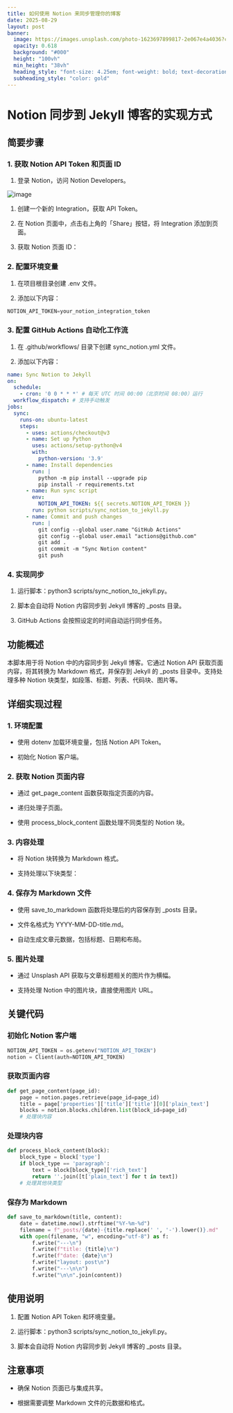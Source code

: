 ```yaml
---
title: 如何使用 Notion 来同步管理你的博客
date: 2025-08-29
layout: post
banner:
  image: https://images.unsplash.com/photo-1623697899817-2e067e4a4036?crop=entropy&cs=tinysrgb&fit=max&fm=jpg&ixid=M3w2OTIwMzJ8MHwxfHJhbmRvbXx8fHx8fHx8fDE3NTY0NDE1NTB8&ixlib=rb-4.1.0&q=80&w=1080
  opacity: 0.618
  background: "#000"
  height: "100vh"
  min_height: "38vh"
  heading_style: "font-size: 4.25em; font-weight: bold; text-decoration: underline"
  subheading_style: "color: gold"
---
```


# Notion 同步到 Jekyll 博客的实现方式

## 简要步骤

### 1. 获取 Notion API Token 和页面 ID

1. 登录 Notion，访问 Notion Developers。

![image](https://prod-files-secure.s3.us-west-2.amazonaws.com/a7a0cc5a-89b9-4cda-8686-1fba0ca52f40/d19c1afe-dea5-4312-9333-786b0ba83054/image.png?X-Amz-Algorithm=AWS4-HMAC-SHA256&X-Amz-Content-Sha256=UNSIGNED-PAYLOAD&X-Amz-Credential=ASIAZI2LB466VSEU4LTL%2F20250829%2Fus-west-2%2Fs3%2Faws4_request&X-Amz-Date=20250829T042550Z&X-Amz-Expires=3600&X-Amz-Security-Token=IQoJb3JpZ2luX2VjEFwaCXVzLXdlc3QtMiJHMEUCIQCDrBI0i5dPN%2BFYjwxCV50PK8IXrPqlo5uyCFk4Ka60jQIgErrMvTQR%2Fl0hfb0kGF1eMD0Dt2Zl3K0UsA%2BtRLVBNzEqiAQItP%2F%2F%2F%2F%2F%2F%2F%2F%2F%2FARAAGgw2Mzc0MjMxODM4MDUiDGTEOj8MY5yKRHmSoSrcA%2Ff42iVtzG6fu0plzxZk%2F%2BgpcxXr4fwWTkqJfWnxP5GR94wKM3AWuoz9XAlq0Mz8uqS9BWGrHugkUW7HtiimcPvZ78Ho96Jk%2FDrEcfGw9nmrVIw%2FOrNP8ac3lTMkmXR3LIAYIj3iIBvL511XlyWRRcP8AUTBeX8svDDMQklQGLXtfrQcdC92H188IV06o3wzjXlS0b9FZbJhYqBBMhjUVWvQwy4LuIHddIG9nETD5Y4D3VIpop8LXKnvFUWErV2RBXdUz89fmxROKN8u8%2FmgCquocIiskXTzwA3Czgc%2FtQQbGDAlU6Wa06vmals0MmhR1QBhbgxf%2BdgVmy5Y9cRxucoBWf354t3PTk0xQqpWb%2FuZjr8Dg1sed3Ee6aHaHAzTqabIv0V1sMmhZw3a0mPlvqBFfIFu3Q3GLhWflA63Wm2B1NXxeyJ4jA%2B%2FLF4KL4Uf53G%2B0MeBjuOJui%2Fdl8n9oXERfaFUxdOshzzuqLnqIVsm9M4g%2FrJjwI1z79xRisB5VWgs%2B%2Fh%2B%2Fy7cmMlUi6%2FtFbToKFGATc%2BoLyX9vLMComTbdnjQE01XJ%2BKoody%2BJdUYUYSfe1XjT5pThFsBVeVOIgBF75hf8VV%2F8Bm6WAJ3MlQ8i4aOr2qYqxyTO0b3MKq4xMUGOqUBrLgT%2F2SgJD4SZoJayt6DvIDWTtnFn1ckmCMxjE5gHBFROC0%2BHCfwAGlN%2FJPzLFPP9EKqHT74l8%2F7X%2BIJEAQr%2BiNUkTYB%2BSFM4sXUDfjJkbeqVqzQw%2Fi433upYeSyLelr3eDPeYXR7S5eJrFA%2FznmSf2u4DIPPtbsb%2FE9%2Bv2wUjVcO%2BlM1hXDN9L3pUir3wiuJFe6NHUj3DevtEEi6ebSEFh253AL&X-Amz-Signature=c022693af4abc329d0dc438484c173a6700c2d46481ca45d522e11bf9258a476&X-Amz-SignedHeaders=host&x-amz-checksum-mode=ENABLED&x-id=GetObject)

1. 创建一个新的 Integration，获取 API Token。

1. 在 Notion 页面中，点击右上角的「Share」按钮，将 Integration 添加到页面。

1. 获取 Notion 页面 ID：


### 2. 配置环境变量

1. 在项目根目录创建 .env 文件。

1. 添加以下内容：

```javascript
NOTION_API_TOKEN=your_notion_integration_token
```

### 3. 配置 GitHub Actions 自动化工作流

1. 在 .github/workflows/ 目录下创建 sync_notion.yml 文件。

1. 添加以下内容：

```yaml
name: Sync Notion to Jekyll
on:
  schedule:
    - cron: '0 0 * * *' # 每天 UTC 时间 00:00（北京时间 08:00）运行
  workflow_dispatch: # 支持手动触发
jobs:
  sync:
    runs-on: ubuntu-latest
    steps:
      - uses: actions/checkout@v3
      - name: Set up Python
        uses: actions/setup-python@v4
        with:
          python-version: '3.9'
      - name: Install dependencies
        run: |
          python -m pip install --upgrade pip
          pip install -r requirements.txt
      - name: Run sync script
        env:
          NOTION_API_TOKEN: ${{ secrets.NOTION_API_TOKEN }}
        run: python scripts/sync_notion_to_jekyll.py
      - name: Commit and push changes
        run: |
          git config --global user.name "GitHub Actions"
          git config --global user.email "actions@github.com"
          git add .
          git commit -m "Sync Notion content"
          git push
```

### 4. 实现同步

1. 运行脚本：python3 scripts/sync_notion_to_jekyll.py。

1. 脚本会自动将 Notion 内容同步到 Jekyll 博客的 _posts 目录。

1. GitHub Actions 会按照设定的时间自动运行同步任务。

## 功能概述

本脚本用于将 Notion 中的内容同步到 Jekyll 博客。它通过 Notion API 获取页面内容，将其转换为 Markdown 格式，并保存到 Jekyll 的 _posts 目录中。支持处理多种 Notion 块类型，如段落、标题、列表、代码块、图片等。

## 详细实现过程

### 1. 环境配置

- 使用 dotenv 加载环境变量，包括 Notion API Token。

- 初始化 Notion 客户端。

### 2. 获取 Notion 页面内容

- 通过 get_page_content 函数获取指定页面的内容。

- 递归处理子页面。

- 使用 process_block_content 函数处理不同类型的 Notion 块。

### 3. 内容处理

- 将 Notion 块转换为 Markdown 格式。

- 支持处理以下块类型：


### 4. 保存为 Markdown 文件

- 使用 save_to_markdown 函数将处理后的内容保存到 _posts 目录。

- 文件名格式为 YYYY-MM-DD-title.md。

- 自动生成文章元数据，包括标题、日期和布局。

### 5. 图片处理

- 通过 Unsplash API 获取与文章标题相关的图片作为横幅。

- 支持处理 Notion 中的图片块，直接使用图片 URL。

## 关键代码

### 初始化 Notion 客户端

```python
NOTION_API_TOKEN = os.getenv("NOTION_API_TOKEN")
notion = Client(auth=NOTION_API_TOKEN)
```

### 获取页面内容

```python
def get_page_content(page_id):
    page = notion.pages.retrieve(page_id=page_id)
    title = page['properties']['title']['title'][0]['plain_text']
    blocks = notion.blocks.children.list(block_id=page_id)
    # 处理块内容
```

### 处理块内容

```python
def process_block_content(block):
    block_type = block['type']
    if block_type == 'paragraph':
        text = block[block_type]['rich_text']
        return ''.join([t['plain_text'] for t in text])
    # 处理其他块类型
```

### 保存为 Markdown

```python
def save_to_markdown(title, content):
    date = datetime.now().strftime("%Y-%m-%d")
    filename = f"_posts/{date}-{title.replace(' ', '-').lower()}.md"
    with open(filename, "w", encoding="utf-8") as f:
        f.write("---\n")
        f.write(f"title: {title}\n")
        f.write(f"date: {date}\n")
        f.write("layout: post\n")
        f.write("---\n\n")
        f.write("\n\n".join(content))
```

## 使用说明

1. 配置 Notion API Token 和环境变量。

1. 运行脚本：python3 scripts/sync_notion_to_jekyll.py。

1. 脚本会自动将 Notion 内容同步到 Jekyll 博客的 _posts 目录。

## 注意事项

- 确保 Notion 页面已与集成共享。

- 根据需要调整 Markdown 文件的元数据和格式。
